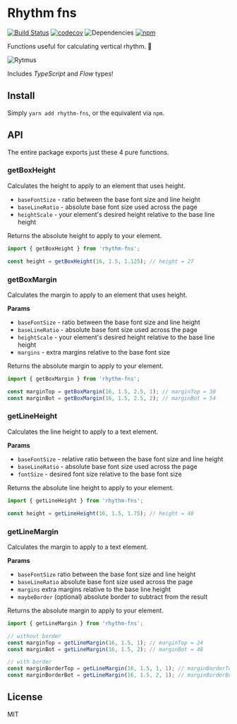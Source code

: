 # Rhythm fns

[![Build Status](https://travis-ci.org/oreqizer/rhythm-fns.svg?branch=master)](https://travis-ci.org/oreqizer/rhythm-fns)
[![codecov](https://codecov.io/gh/oreqizer/rhythm-fns/branch/master/graph/badge.svg)](https://codecov.io/gh/oreqizer/rhythm-fns)
![Dependencies](https://img.shields.io/badge/dependencies-none-brightgreen.svg)
[![npm](https://img.shields.io/npm/v/rhythm-fns.svg)](https://www.npmjs.com/package/rhythm-fns)

Functions useful for calculating vertical rhythm. :musical_note:

![Rytmus](http://imgur.com/UlX8gHu.jpg)

Includes _TypeScript_ and _Flow_ types!

## Install

Simply `yarn add rhythm-fns`, or the equivalent via `npm`.

## API

The entire package exports just these 4 pure functions.

### getBoxHeight

Calculates the height to apply to an element that uses height.

 * `baseFontSize` - ratio between the base font size and line height
 * `baseLineRatio` - absolute base font size used across the page
 * `heightScale` - your element's desired height relative to the base line height

Returns the absolute height to apply to your element.

```js
import { getBoxHeight } from 'rhythm-fns';

const height = getBoxHeight(16, 1.5, 1.125); // height = 27
```

### getBoxMargin

Calculates the margin to apply to an element that uses height.

**Params**

 * `baseFontSize` - ratio between the base font size and line height
 * `baseLineRatio` - absolute base font size used across the page
 * `heightScale` - your element's desired height relative to the base line height
 * `margins` - extra margins relative to the base font size

Returns the absolute margin to apply to your element.

```js
import { getBoxMargin } from 'rhythm-fns';

const marginTop = getBoxMargin(16, 1.5, 2.5, 1); // marginTop = 30
const marginBot = getBoxMargin(16, 1.5, 2.5, 2); // marginBot = 54
```

### getLineHeight

Calculates the line height to apply to a text element.

**Params**

 * `baseFontSize` - relative ratio between the base font size and line height
 * `baseLineRatio` - absolute base font size used across the page
 * `fontSize` - desired font size relative to the base font size
 
Returns the absolute line height to apply to your element.

```js
import { getLineHeight } from 'rhythm-fns';

const height = getLineHeight(16, 1.5, 1.75); // height = 48
```

### getLineMargin

Calculates the margin to apply to a text element.

**Params**

 * `baseFontSize` ratio between the base font size and line height
 * `baseLineRatio` absolute base font size used across the page
 * `margins` extra margins relative to the base line height
 * `maybeBorder` (optional) absolute border to subtract from the result

Returns the absolute margin to apply to your element.

```js
import { getLineMargin } from 'rhythm-fns';

// without border
const marginTop = getLineMargin(16, 1.5, 1); // marginTop = 24
const marginBot = getLineMargin(16, 1.5, 2); // marginBot = 48

// with border
const marginBorderTop = getLineMargin(16, 1.5, 1, 1); // marginBorderTop = 23
const marginBorderBot = getLineMargin(16, 1.5, 2, 1); // marginBorderBot = 47
```

## License

MIT

